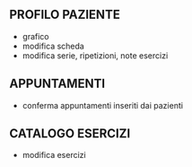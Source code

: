 ## PROFILO PAZIENTE
* grafico
* modifica scheda
* modifica serie, ripetizioni, note esercizi

## APPUNTAMENTI 
* conferma appuntamenti inseriti dai pazienti

## CATALOGO ESERCIZI
* modifica esercizi



